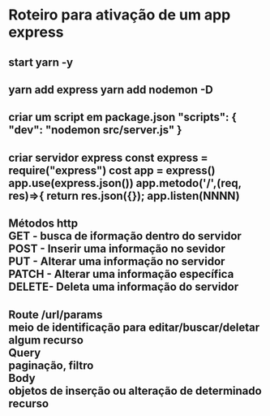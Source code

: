 <h1>Roteiro para ativação de um app express</Hh1>

start yarn -y
--------------------
yarn add express
  yarn add nodemon -D
-----------------------------
criar um script em package.json
	"scripts": {
    "dev": "nodemon src/server.js"
  }
-----------------------------------------
criar servidor express
	const express = require("express")
	cost app = express()
	app.use(express.json())
	app.metodo('/',(req, res)=>{
		return res.json({});
	app.listen(NNNN) 
-----------------------------------------
Métodos http<br>
  GET - busca de iformação dentro do servidor<br>
  POST - Inserir uma informação no sevidor<br>
  PUT - Alterar uma informação no servidor<br>
  PATCH - Alterar uma informação específica<br>
  DELETE- Deleta uma informação do servidor<br>
-------------------------------------------

  Route /url/params<br>
	meio de identificação para editar/buscar/deletar algum recurso<br>
  Query <br>
	paginação, filtro<br>
  Body <br>
	objetos de inserção ou alteração de determinado recurso
------------------------------------------



